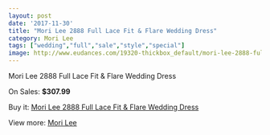 ```yaml
---
layout: post
date: '2017-11-30'
title: "Mori Lee 2888 Full Lace Fit & Flare Wedding Dress"
category: Mori Lee
tags: ["wedding","full","sale","style","special"]
image: http://www.eudances.com/19320-thickbox_default/mori-lee-2888-full-lace-fit-flare-wedding-dress.jpg
---
```

Mori Lee 2888 Full Lace Fit & Flare Wedding Dress

On Sales: **$307.99**
<a href="https://www.eudances.com/en/mori-lee/5750-mori-lee-2888-full-lace-fit-flare-wedding-dress.html"><amp-img layout="responsive" width="600" height="600" src="//www.eudances.com/19320-thickbox_default/mori-lee-2888-full-lace-fit-flare-wedding-dress.jpg" alt="Mori Lee 2888 Full Lace Fit & Flare Wedding Dress 0" /></a>
<a href="https://www.eudances.com/en/mori-lee/5750-mori-lee-2888-full-lace-fit-flare-wedding-dress.html"><amp-img layout="responsive" width="600" height="600" src="//www.eudances.com/19323-thickbox_default/mori-lee-2888-full-lace-fit-flare-wedding-dress.jpg" alt="Mori Lee 2888 Full Lace Fit & Flare Wedding Dress 1" /></a>
<a href="https://www.eudances.com/en/mori-lee/5750-mori-lee-2888-full-lace-fit-flare-wedding-dress.html"><amp-img layout="responsive" width="600" height="600" src="//www.eudances.com/19322-thickbox_default/mori-lee-2888-full-lace-fit-flare-wedding-dress.jpg" alt="Mori Lee 2888 Full Lace Fit & Flare Wedding Dress 2" /></a>
<a href="https://www.eudances.com/en/mori-lee/5750-mori-lee-2888-full-lace-fit-flare-wedding-dress.html"><amp-img layout="responsive" width="600" height="600" src="//www.eudances.com/19321-thickbox_default/mori-lee-2888-full-lace-fit-flare-wedding-dress.jpg" alt="Mori Lee 2888 Full Lace Fit & Flare Wedding Dress 3" /></a>

Buy it: [Mori Lee 2888 Full Lace Fit & Flare Wedding Dress](https://www.eudances.com/en/mori-lee/5750-mori-lee-2888-full-lace-fit-flare-wedding-dress.html "Mori Lee 2888 Full Lace Fit & Flare Wedding Dress")

View more: [Mori Lee](https://www.eudances.com/en/9-mori-lee "Mori Lee")